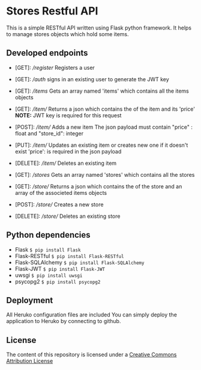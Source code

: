 # Stores Restful API
This is a simple RESTful API written using Flask python framework.
It helps to manage stores objects which hold some items.
## Developed endpoints
* \[GET\]: _/register_
Registers a user

* \[GET\]: _/auth_
signs in an existing user to generate the JWT key

* \[GET\]: _/items_
Gets an array named 'items' which contains all the items objects

* \[GET\]: _/item/<name>_
Returns a json which contains the <name> of the item and its 'price'
**NOTE:** JWT key is required for this request

* \[POST\]: _/item/<name>_
Adds a new item
The json payload must contain "price" : float and "store_id": integer

* \[PUT\]: _/item/<name>_
Updates an existing item or creates new one if it doesn't exist
'price': <float> is required in the json payload

* \[DELETE\]: _/item/<name>_
Deletes an existing item

* \[GET\]: _/stores_
Gets an array named 'stores' which contains all the stores

* \[GET\]: _/store/<name>_
Returns a json which contains the <name> of the store and an array of the associeted items objects

* \[POST\]: _/store/<name>_
Creates a new store

* \[DELETE\]: _/store/<name>_
Deletes an existing store

## Python dependencies
* Flask
`$ pip install Flask`
* Flask-RESTful
`$ pip install Flask-RESTful`
* Flask-SQLAlchemy
`$ pip install Flask-SQLAlchemy`
* Flask-JWT
`$ pip install Flask-JWT`
* uwsgi
`$ pip install uwsgi`
* psycopg2
`$ pip install psycopg2`

## Deployment
All Heruko configuration files are included
You can simply deploy the application to Heruko by connecting to github.
## License
The content of this repository is licensed under a [Creative Commons Attribution License](https://creativecommons.org/licenses/by/3.0/us/)
